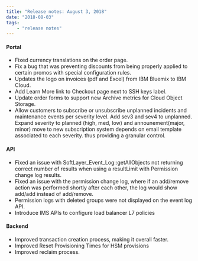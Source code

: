 ```yaml
---
title: "Release notes: August 3, 2018"
date: "2018-08-03"
tags:
    - "release notes"
---
```



#### Portal
+ Fixed currency translations on the order page.
+ Fix a bug that was preventing discounts from being properly applied to certain promos with special configuration rules.
+ Updates the logo on invoices (pdf and Excel) from IBM Bluemix to IBM Cloud.
+ Add Learn More link to Checkout page next to SSH keys label.
+ Update order forms to support new Archive metrics for Cloud Object Storage.
+ Allow customers to subscribe or unsubscribe unplanned incidents and maintenance events per severity level. Add sev3 and sev4 to unplanned. Expand severity to planned (high, med, low) and announement(major, minor) move to new subscription system depends on email template associated to each severity. thus providing a granular control.

#### API
+ Fixed an issue with SoftLayer_Event_Log::getAllObjects not returning correct number of results when using a resultLimit with Permission change log results.
+ Fixed an issue with the permission change log, where if an add/remove action was performed shortly after each other, the log would show add/add instead of add/remove.
+ Permission logs with deleted groups were not displayed on the event log API.
+ Introduce IMS APIs to configure load balancer L7 policies

#### Backend
+ Improved transaction creation process, making it overall faster.
+ Improved Reset Provisioning Times for HSM provisions
+ Improved reclaim process.